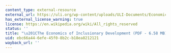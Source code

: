 ```yaml
---
content_type: external-resource
external_url: https://uli.org/wp-content/uploads/ULI-Documents/Economics-of-Inclusionary-Zoning.pdf
has_external_license_warning: true
license: https://en.wikipedia.org/wiki/All_rights_reserved
status: ''
title: "\u201CThe Economics of Inclusionary Development (PDF - 6.58 MB).\u201D"
uid: ebc66a44-6efe-45f0-8b2c-b18ea8212121
wayback_url: ''
---
```

